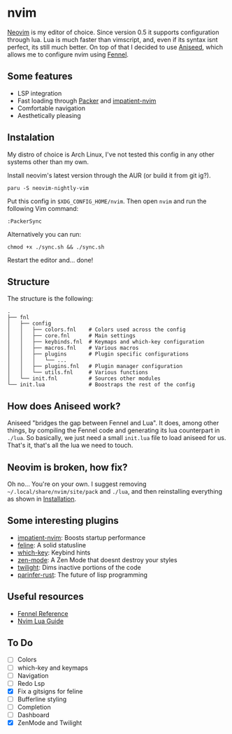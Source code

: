 # nvim 

[Neovim](https://neovim.io) is my editor of choice. Since version 0.5 it
supports configuration through lua. Lua is much faster than vimscript, and,
even if its syntax isnt perfect, its still much better. On top of that I
decided to use [Aniseed](https://github.com/Olical/aniseed), which allows me to
configure nvim using [Fennel](https://fennel-lang.org/).

## Some features
* LSP integration
* Fast loading through [Packer](https://github.com/wbthomason/packer.nvim) and [impatient-nvim](https://github.com/lewis6991/impatient.nvim)
* Comfortable navigation
* Aesthetically pleasing

## Instalation
My distro of choice is Arch Linux, I've not tested this config in any other
systems other than my own. 

Install neovim's latest version through the AUR (or build it from git ig?).
``` 
paru -S neovim-nightly-vim
```

Put this config in `$XDG_CONFIG_HOME/nvim`. Then open `nvim` and run the
following Vim command: 
``` 
:PackerSync
```
Alternatively you can run:
``` 
chmod +x ./sync.sh && ./sync.sh
```

Restart the editor and... done!

## Structure

The structure is the following:

```
.
├── fnl                   
│   ├── config             
│   │   ├── colors.fnl    # Colors used across the config
│   │   ├── core.fnl      # Main settings 
│   │   ├── keybinds.fnl  # Keymaps and which-key configuration
│   │   ├── macros.fnl    # Various macros 
│   │   ├── plugins       # Plugin specific configurations
│   │   │   └── ...        
│   │   ├── plugins.fnl   # Plugin manager configuration 
│   │   └── utils.fnl     # Various functions 
│   └── init.fnl          # Sources other modules 
└── init.lua              # Boostraps the rest of the config
```

## How does Aniseed work?

Aniseed "bridges the gap between Fennel and Lua". It does, among other things,
by compiling the Fennel code and generating 
its lua counterpart in `./lua`. So basically, we just need a small `init.lua`
file to load aniseed for us. That's it, that's all the lua we need to touch.

## Neovim is broken, how fix? 

Oh no... You're on your own. I suggest removing `~/.local/share/nvim/site/pack`
and `./lua`, and then reinstalling everything as shown in
[Installation](https://github.com/Olical/aniseed#installation).

## Some interesting plugins
* [impatient-nvim](https://github.com/lewis6991/impatient.nvim): Boosts startup performance
* [feline](https://github.com/famiu/feline.nvim): A solid statusline
* [which-key](https://github.com/folke/which-key.nvim): Keybind hints 
* [zen-mode](https://github.com/folke/zen-mode.nvim): A Zen Mode that doesnt destroy your styles
* [twilight](https://github.com/folke/twilight.nvim): Dims inactive portions of the code 
* [parinfer-rust](https://github.com/eraserhd/parinfer-rust): The future of lisp programming

## Useful resources
* [Fennel Reference](https://fennel-lang.org/reference)
* [Nvim Lua Guide](https://github.com/nanotee/nvim-lua-guide)

## To Do
* [ ] Colors 
* [ ] which-key and keymaps
* [ ] Navigation
* [ ] Redo Lsp
* [x] Fix a gitsigns for feline
* [ ] Bufferline styling
* [ ] Completion
* [ ] Dashboard
* [x] ZenMode and Twilight
